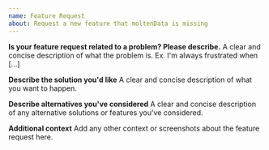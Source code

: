```yaml
---
name: Feature Request
about: Request a new feature that moltenData is missing
---
```


<!--
If you need help with moltenData installation or usage, please go to the moltenData Discord server instead:
  https://discord.gg/{code}
This issue tracker is only for bug reports and enhancement suggestions. You won't receive any basic help here.
-->

**Is your feature request related to a problem? Please describe.**
A clear and concise description of what the problem is. Ex. I'm always frustrated when [...]

**Describe the solution you'd like**
A clear and concise description of what you want to happen.

**Describe alternatives you've considered**
A clear and concise description of any alternative solutions or features you've considered.

**Additional context**
Add any other context or screenshots about the feature request here.